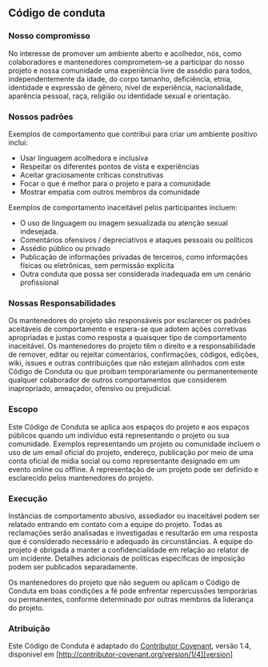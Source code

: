 ## Código de conduta

### Nosso compromisso
No interesse de promover um ambiente aberto e acolhedor, nós, como colaboradores e mantenedores comprometem-se a participar do nosso projeto e nossa comunidade uma experiência livre de assédio para todos, independentemente da idade, do corpo tamanho, deficiência, etnia, identidade e expressão de gênero, nível de experiência, nacionalidade, aparência pessoal, raça, religião ou identidade sexual e orientação.

### Nossos padrões

Exemplos de comportamento que contribui para criar um ambiente positivo inclui:
* Usar linguagem acolhedora e inclusiva
* Respeitar os diferentes pontos de vista e experiências
* Aceitar graciosamente críticas construtivas
* Focar o que é melhor para o projeto e para a comunidade
* Mostrar empatia com outros membros da comunidade

Exemplos de comportamento inaceitável pelos participantes incluem:

* O uso de linguagem ou imagem sexualizada ou atenção sexual indesejada. 
* Comentários ofensivos / depreciativos e ataques pessoais ou políticos
* Assédio público ou privado
* Publicação de informações privadas de terceiros, como informações físicas ou eletrônicas, sem permissão explícita
* Outra conduta que possa ser considerada inadequada em um cenário profissional

### Nossas Responsabilidades

Os mantenedores do projeto são responsáveis ​​por esclarecer os padrões aceitáveis de comportamento e espera-se que adotem ações corretivas apropriadas e justas como resposta a quaisquer tipo de comportamento inaceitável.
Os mantenedores do projeto têm o direito e a responsabilidade de remover, editar ou rejeitar comentários, confirmações, códigos, edições, wiki, issues e outras contribuições que não estejam alinhados com este Código de Conduta ou que proíbam temporariamente ou permanentemente qualquer colaborador de outros comportamentos que considerem inapropriado, ameaçador, ofensivo ou prejudicial.

### Escopo

Este Código de Conduta se aplica aos espaços do projeto e aos espaços públicos quando um indivíduo está representando o projeto ou sua comunidade. 
Exemplos representando um projeto ou comunidade incluem o uso de um email oficial do projeto, endereço, publicação por meio de uma conta oficial de mídia social ou como representante designado em um evento online ou offline. 
A representação de um projeto pode ser definido e esclarecido pelos mantenedores do projeto.

### Execução

Instâncias de comportamento abusivo, assediador ou inaceitável podem ser relatado entrando em contato com a equipe do projeto. Todas as reclamações serão analisadas e investigadas e resultarão em uma resposta que é considerado necessário e adequado às circunstâncias. A equipe do projeto é obrigada a manter a confidencialidade em relação ao relator de um incidente.
Detalhes adicionais de políticas específicas de imposição podem ser publicados separadamente.

Os mantenedores do projeto que não seguem ou aplicam o Código de Conduta em boas condições a fé pode enfrentar repercussões temporárias ou permanentes, conforme determinado por outras membros da liderança do projeto.
### Atribuição

Este Código de Conduta é adaptado do [Contributor Covenant][homepage], versão 1.4, disponivel em [http://contributor-covenant.org/version/1/4][version]

[homepage]: http://contributor-covenant.org
[version]: http://contributor-covenant.org/version/1/4/
